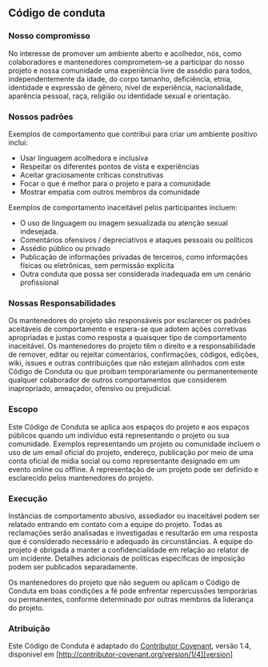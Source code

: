 ## Código de conduta

### Nosso compromisso
No interesse de promover um ambiente aberto e acolhedor, nós, como colaboradores e mantenedores comprometem-se a participar do nosso projeto e nossa comunidade uma experiência livre de assédio para todos, independentemente da idade, do corpo tamanho, deficiência, etnia, identidade e expressão de gênero, nível de experiência, nacionalidade, aparência pessoal, raça, religião ou identidade sexual e orientação.

### Nossos padrões

Exemplos de comportamento que contribui para criar um ambiente positivo inclui:
* Usar linguagem acolhedora e inclusiva
* Respeitar os diferentes pontos de vista e experiências
* Aceitar graciosamente críticas construtivas
* Focar o que é melhor para o projeto e para a comunidade
* Mostrar empatia com outros membros da comunidade

Exemplos de comportamento inaceitável pelos participantes incluem:

* O uso de linguagem ou imagem sexualizada ou atenção sexual indesejada. 
* Comentários ofensivos / depreciativos e ataques pessoais ou políticos
* Assédio público ou privado
* Publicação de informações privadas de terceiros, como informações físicas ou eletrônicas, sem permissão explícita
* Outra conduta que possa ser considerada inadequada em um cenário profissional

### Nossas Responsabilidades

Os mantenedores do projeto são responsáveis ​​por esclarecer os padrões aceitáveis de comportamento e espera-se que adotem ações corretivas apropriadas e justas como resposta a quaisquer tipo de comportamento inaceitável.
Os mantenedores do projeto têm o direito e a responsabilidade de remover, editar ou rejeitar comentários, confirmações, códigos, edições, wiki, issues e outras contribuições que não estejam alinhados com este Código de Conduta ou que proíbam temporariamente ou permanentemente qualquer colaborador de outros comportamentos que considerem inapropriado, ameaçador, ofensivo ou prejudicial.

### Escopo

Este Código de Conduta se aplica aos espaços do projeto e aos espaços públicos quando um indivíduo está representando o projeto ou sua comunidade. 
Exemplos representando um projeto ou comunidade incluem o uso de um email oficial do projeto, endereço, publicação por meio de uma conta oficial de mídia social ou como representante designado em um evento online ou offline. 
A representação de um projeto pode ser definido e esclarecido pelos mantenedores do projeto.

### Execução

Instâncias de comportamento abusivo, assediador ou inaceitável podem ser relatado entrando em contato com a equipe do projeto. Todas as reclamações serão analisadas e investigadas e resultarão em uma resposta que é considerado necessário e adequado às circunstâncias. A equipe do projeto é obrigada a manter a confidencialidade em relação ao relator de um incidente.
Detalhes adicionais de políticas específicas de imposição podem ser publicados separadamente.

Os mantenedores do projeto que não seguem ou aplicam o Código de Conduta em boas condições a fé pode enfrentar repercussões temporárias ou permanentes, conforme determinado por outras membros da liderança do projeto.
### Atribuição

Este Código de Conduta é adaptado do [Contributor Covenant][homepage], versão 1.4, disponivel em [http://contributor-covenant.org/version/1/4][version]

[homepage]: http://contributor-covenant.org
[version]: http://contributor-covenant.org/version/1/4/
